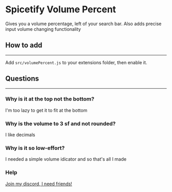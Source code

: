 # Spicetify Volume Percent
Gives you a volume percentage, left of your search bar. Also adds precise input volume changing functionality 

## How to add
---
Add `src/volumePercent.js` to your extensions folder, then enable it.

## Questions
---
### Why is it at the top not the bottom?
I'm too lazy to get it to fit at the bottom
### Why is the volume to 3 sf and not rounded?
I like decimals
### Why is it so low-effort?
I needed a simple volume idicator and so that's all I made
### Help
[Join my discord, I need friends!](https://discord.jrc.ninja)
